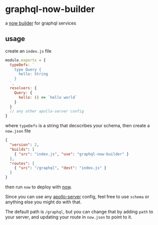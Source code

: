 # graphql-now-builder

a [now builder](https://zeit.co/docs/v2/deployments/builders/overview/) for graphql services

## usage

create an `index.js` file

```js
module.exports = {
  typeDefs: `
    type Query {
      hello: String
    }
  `,
  resolvers: {
    Query: {
      hello: () => `hello world`
    }
  }
  // any other apollo-server config
}
```

where `typeDefs` is a string that decscribes your schema, then create a `now.json` file

```json
{
  "version": 2,
  "builds": [
    { "src": "index.js", "use": "graphql-now-builder" }
  ],
  "routes": [
    { "src": "/graphql", "dest": "index.js" }
  ]
}
```

then run `now` to deploy with [now](https://now.sh/).

Since you can use any [apollo-server](https://www.apollographql.com/docs/apollo-server/api/apollo-server.html) config, feel free to use `schema` or anything else you might do with that.

The default path is `/graphql`, but you can change that by adding `path` to your server, and updating your route in `now.json` to point to it.